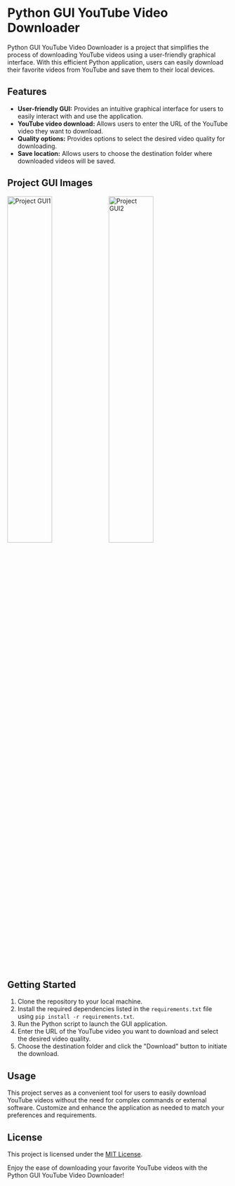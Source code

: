 # Python GUI YouTube Video Downloader

Python GUI YouTube Video Downloader is a project that simplifies the process of downloading YouTube videos using a user-friendly graphical interface. With this efficient Python application, users can easily download their favorite videos from YouTube and save them to their local devices.

## Features

- **User-friendly GUI:** Provides an intuitive graphical interface for users to easily interact with and use the application.
- **YouTube video download:** Allows users to enter the URL of the YouTube video they want to download.
- **Quality options:** Provides options to select the desired video quality for downloading.
- **Save location:** Allows users to choose the destination folder where downloaded videos will be saved.

## Project GUI Images

<img src="https://github.com/akgaur12/YouTube_Video_Downloader/assets/134853842/2438dc72-911a-4954-9857-b94b2b8fac41" alt="Project GUI1" width="45%">

<img src="https://github.com/akgaur12/YouTube_Video_Downloader/assets/134853842/10fbeb85-0386-4d32-ace5-6eb0167d9d6e" alt="Project GUI2" width="45%">

## Getting Started

1. Clone the repository to your local machine.
2. Install the required dependencies listed in the `requirements.txt` file using `pip install -r requirements.txt`.
3. Run the Python script to launch the GUI application.
4. Enter the URL of the YouTube video you want to download and select the desired video quality.
5. Choose the destination folder and click the "Download" button to initiate the download.

## Usage

This project serves as a convenient tool for users to easily download YouTube videos without the need for complex commands or external software. Customize and enhance the application as needed to match your preferences and requirements.

## License

This project is licensed under the [MIT License](LICENSE).

Enjoy the ease of downloading your favorite YouTube videos with the Python GUI YouTube Video Downloader!





